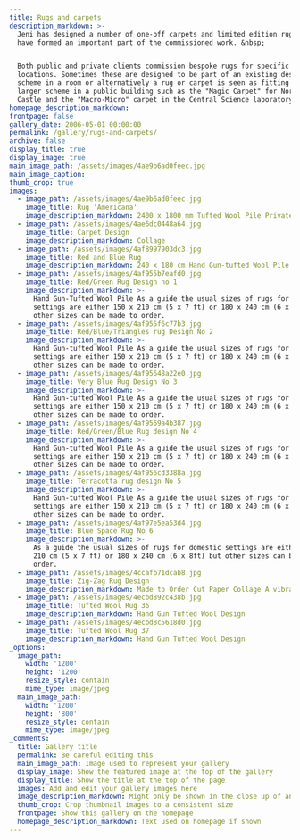 ```yaml
---
title: Rugs and carpets
description_markdown: >-
  Jeni has designed a number of one-off carpets and limited edition rugs which
  have formed an important part of the commissioned work. &nbsp;


  Both public and private clients commission bespoke rugs for specific
  locations. Sometimes these are designed to be part of an existing design
  scheme in a room or alternatively a rug or carpet is seen as fitting into a
  larger scheme in a public building such as the "Magic Carpet" for Norwich
  Castle and the "Macro-Micro" carpet in the Central Science laboratory atrium.
homepage_description_markdown:
frontpage: false
gallery_date: 2006-05-01 00:00:00
permalink: /gallery/rugs-and-carpets/
archive: false
display_title: true
display_image: true
main_image_path: /assets/images/4ae9b6ad0feec.jpg
main_image_caption:
thumb_crop: true
images:
  - image_path: /assets/images/4ae9b6ad0feec.jpg
    image_title: Rug 'Americana'
    image_description_markdown: 2400 x 1800 mm Tufted Wool Pile Private Commission
  - image_path: /assets/images/4ae6dc0448a64.jpg
    image_title: Carpet Design
    image_description_markdown: Collage
  - image_path: /assets/images/4af8997903dc3.jpg
    image_title: Red and Blue Rug
    image_description_markdown: 240 x 180 cm Hand Gun-tufted Wool Pile Private client
  - image_path: /assets/images/4af955b7eafd0.jpg
    image_title: Red/Green Rug Design no 1
    image_description_markdown: >-
      Hand Gun-Tufted Wool Pile As a guide the usual sizes of rugs for domestic
      settings are either 150 x 210 cm (5 x 7 ft) or 180 x 240 cm (6 x 8ft) but
      other sizes can be made to order.
  - image_path: /assets/images/4af955f6c77b3.jpg
    image_title: Red/Blue/Triangles rug Design No 2
    image_description_markdown: >-
      Hand Gun-tufted Wool Pile As a guide the usual sizes of rugs for domestic
      settings are either 150 x 210 cm (5 x 7 ft) or 180 x 240 cm (6 x 8ft) but
      other sizes can be made to order.
  - image_path: /assets/images/4af95648a22e0.jpg
    image_title: Very Blue Rug Design No 3
    image_description_markdown: >-
      Hand Gun-tufted Wool Pile As a guide the usual sizes of rugs for domestic
      settings are either 150 x 210 cm (5 x 7 ft) or 180 x 240 cm (6 x 8ft) but
      other sizes can be made to order.
  - image_path: /assets/images/4af9569a4b387.jpg
    image_title: Red/Green/Blue Rug design No 4
    image_description_markdown: >-
      Hand Gun-tufted Wool Pile As a guide the usual sizes of rugs for domestic
      settings are either 150 x 210 cm (5 x 7 ft) or 180 x 240 cm (6 x 8ft) but
      other sizes can be made to order.
  - image_path: /assets/images/4af956cd3388a.jpg
    image_title: Terracotta rug design No 5
    image_description_markdown: >-
      Hand Gun-tufted Wool Pile As a guide the usual sizes of rugs for domestic
      settings are either 150 x 210 cm (5 x 7 ft) or 180 x 240 cm (6 x 8ft) but
      other sizes can be made to order.
  - image_path: /assets/images/4af97e5ea53d4.jpg
    image_title: Blue Space Rug No 6
    image_description_markdown: >-
      As a guide the usual sizes of rugs for domestic settings are either 150 x
      210 cm (5 x 7 ft) or 180 x 240 cm (6 x 8ft) but other sizes can be made to
      order.
  - image_path: /assets/images/4ccafb71dcab8.jpg
    image_title: Zig-Zag Rug Design
    image_description_markdown: Made to Order Cut Paper Collage A vibrant design for a red and blue rug.
  - image_path: /assets/images/4ecbd892c438b.jpg
    image_title: Tufted Wool Rug 36
    image_description_markdown: Hand Gun Tufted Wool Design
  - image_path: /assets/images/4ecbd8c5618d0.jpg
    image_title: Tufted Wool Rug 37
    image_description_markdown: Hand Gun Tufted Wool Design
_options:
  image_path:
    width: '1200'
    height: '1200'
    resize_style: contain
    mime_type: image/jpeg
  main_image_path:
    width: '1200'
    height: '800'
    resize_style: contain
    mime_type: image/jpeg
_comments:
  title: Gallery title
  permalink: Be careful editing this
  main_image_path: Image used to represent your gallery
  display_image: Show the featured image at the top of the gallery
  display_title: Show the title at the top of the page
  images: Add and edit your gallery images here
  image_description_markdown: Might only be shown in the close up of an image
  thumb_crop: Crop thumbnail images to a consistent size
  frontpage: Show this gallery on the homepage
  homepage_description_markdown: Text used on homepage if shown
---
```


